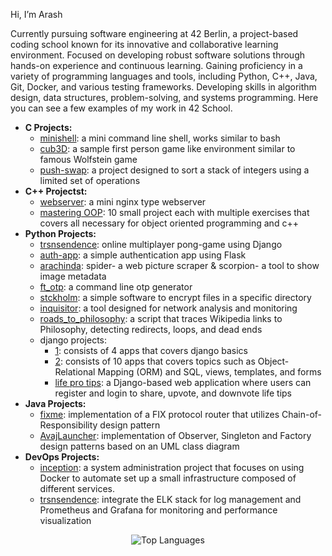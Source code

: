Hi, I’m Arash

Currently pursuing software engineering at 42 Berlin, a project-based coding school known for its innovative and collaborative learning environment. Focused on developing robust software solutions through hands-on experience and continuous learning. Gaining proficiency in a variety of programming languages and tools, including Python, C++, Java, Git, Docker, and various testing frameworks. Developing skills in algorithm design, data structures, problem-solving, and systems programming. Here you can see a few examples of my work in 42 School.

- **C Projects:**
    - [minishell](https://github.com/arash039/minishell): a mini command line shell, works similar to bash
    - [cub3D](https://github.com/arash039/cub3D): a sample first person game like environment similar to famous Wolfstein game
    - [push-swap](https://github.com/arash039/push_swap): a project designed to sort a stack of integers using a limited set of operations
- **C++ Projectst:**
    - [webserver](https://github.com/arash039/webserv): a mini nginx type webserver
    - [mastering OOP](https://github.com/arash039/Mastering-OOP): 10 small project each with multiple exercises that covers all necessary for object oriented programming and c++ 
- **Python Projects:**
    - [trsnsendence](https://github.com/arash039/ft_transcendence): online multiplayer pong-game using Django
    - [auth-app](https://github.com/arash039/flask-auth-app): a simple authentication app using Flask
    - [arachinda](https://github.com/arash039/python-projects/tree/main/arachnida): spider- a web picture scraper & scorpion- a tool to show image metadata
    - [ft_otp](https://github.com/arash039/python-projects/tree/main/ft_otp): a command line otp generator
    - [stckholm](https://github.com/arash039/python-projects/tree/main/stockholm): a simple software to encrypt files in a specific directory
    - [inquisitor](https://github.com/arash039/python-projects/tree/main/inquisitor): a tool designed for network analysis and monitoring
    - [roads_to_philosophy](https://github.com/arash039/python-projects/tree/main/roads_to_philosophy): a script that traces Wikipedia links to Philosophy, detecting redirects, loops, and dead ends
    - django projects:
        - [1](https://github.com/arash039/python-projects/tree/main/django/django-learning-1): consists of 4 apps that covers django basics
        - [2](https://github.com/arash039/python-projects/tree/main/django/django-learning-2): consists of 10 apps that covers topics such as Object-Relational Mapping (ORM) and SQL, views, templates, and forms
        - [life pro tips](https://github.com/arash039/python-projects/tree/main/django/life_pro_tips): a Django-based web application where users can register and login to share, upvote, and downvote life tips
- **Java Projects:**
    - [fixme](https://github.com/arash039/fixme): implementation of a FIX protocol router that utilizes Chain-of-Responsibility design pattern
    - [AvajLauncher](https://github.com/arash039/AvajLauncher): implementation of Observer, Singleton and Factory design patterns based on an UML class diagram
- **DevOps Projects:**
    - [inception](https://github.com/arash039/inception):  a system administration project that focuses on using Docker to automate set up a small infrastructure composed of different services.
    - [trsnsendence](https://github.com/arash039/ft_transcendence?tab=readme-ov-file#devops):  integrate the ELK stack for log management and Prometheus and Grafana for monitoring and performance visualization
<p align="center">
    <img src="https://github-readme-stats.vercel.app/api/top-langs/?username=arash039&layout=compact&langs_count=8&hide=css,scss,php,solidity,html" alt="Top Languages" />
</p>
<!---
arash039/arash039 is a ✨ special ✨ repository because its `README.md` (this file) appears on your GitHub profile.
You can click the Preview link to take a look at your changes.
--->

